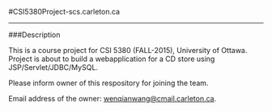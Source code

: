 #CSI5380Project-scs.carleton.ca

---

###Description

This is a course project for CSI 5380 (FALL-2015), University of Ottawa.
Project is about to build a webapplication for a CD store using JSP/Servlet/JDBC/MySQL.

Please inform owner of this respository for joining the team.

Email address of the owner: 
wenqianwang@cmail.carleton.ca.

